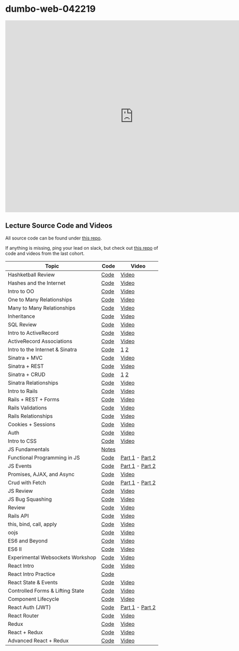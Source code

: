 # dumbo-web-042219
<iframe src="https://calendar.google.com/calendar/embed?src=flatironschool.com_8ih4tr73u41emo8udggc3l57ks%40group.calendar.google.com&ctz=America%2FNew_York" style="border: 0" width="800" height="600" frameborder="0" scrolling="no"></iframe>

## Lecture Source Code and Videos

All source code can be found under [this repo](https://github.com/learn-co-students/dumbo-web-042219/).

If anything is missing, ping your lead on slack, but check out [this repo](https://github.com/learn-co-curriculum/dumbo-web-040119/) of code and videos from the last cohort.

| **Topic**                       | **Code**                          | **Video**                                        |
| ------------------------------- | --------------------------------  | ------------------------------------------------ |
| Hashketball Review              | [Code][hashketball-code]          | [Video][hashketball-vid]                         |
| Hashes and the Internet         | [Code][hashes-internet-code]      | [Video][hashes-internet-video]                   |
| Intro to OO                     | [Code][intro-oo-code]             | [Video][intro-oo-video]                          |
| One to Many Relationships       | [Code][one-many-code]             | [Video][one-many-video]                          |
| Many to Many Relationships      | [Code][many-many-code]            | [Video][many-many-video]                         |
| Inheritance                     | [Code][inheritance-code]          | [Video][inheritance-video]                       |
| SQL Review                      | [Code][sql-review-code]           | [Video][sql-review-video]                        |
| Intro to ActiveRecord           | [Code][intro-ar-code]             | [Video][intro-ar-video]                          |
| ActiveRecord Associations       | [Code][ar-associations-code]      | [Video][ar-associations-video]                   |
| Intro to the Internet & Sinatra | [Code][in-sin-code]               | [1][in-sin-video1] [2][in-sin-video2]            |
| Sinatra + MVC                   | [Code][sinatra-mvc-code]          | [Video][sinatra-mvc-video]                       |
| Sinatra + REST                  | [Code][sinatra-rest-code]         | [Video][sinatra-rest-video]                      |
| Sinatra + CRUD                  | [Code][sin-crud-code]             | [1][sin-crud-video1] [2][sin-crud-video2]        |
| Sinatra Relationships           | [Code][sinatra-rel-code]          | [Video][sinatra-rel-video]                       |
| Intro to Rails                  | [Code][intro-rails-code]          | [Video][intro-rails-video]                       |
| Rails + REST + Forms            | [Code][rails-rest-forms-code]     | [Video][rails-rest-forms-video]                  |
| Rails Validations               | [Code][rails-validations-code]    | [Video][rails-validations-video]                 |
| Rails Relationships             | [Code][rails-rel-code]            | [Video][rails-rel-video]                         |
| Cookies + Sessions              | [Code][rails-validations-code]    | [Video][rails-validations-video]                 |
| Auth                            | [Code][authenticaion-code]        | [Video][authenticaion-video]                     |
| Intro to CSS                    | [Code][css-code]                  | [Video][css-video]                               |
| JS Fundamentals                 | [Notes][js-notes]                 |                                                  |
| Functional Programming in JS    | [Code][fp-code]                   | [Part 1][fp-video-1] - [Part 2][fp-video-2]      |
| JS Events                       | [Code][events-code]               | [Part 1][events-video-1] - [Part 2][events-video-2] |
| Promises, AJAX, and Async       | [Code][promise-code]              | [Video][promise-video]                           |
| Crud with Fetch                 | [Code][fetch-code]                | [Part 1][fetch-video-1] - [Part 2][fetch-video-2]|
| JS Review                       | [Code][js-review-code]            | [Video][js-review-code]                          |
| JS Bug Squashing | [Code][js-bug-squashing-code] | [Video][js-bug-squashing-video] |
| Review | [Code][review-code] | [Video][review-video] |
| Rails API | [Code][rails-api-code] | [Video][rails-api-video] |
| this, bind, call, apply | [Code][this-bind-call-apply-code] | [Video][this-bind-call-apply-video] |
| oojs | [Code][oojs-code] | [Video][oojs-video] |
| ES6 and Beyond | [Code][es6-beyond-code] | [Video][es6-beyond-video] |
| ES6 II | [Code][es6-ii-code] | [Video][es6-ii-video] |
| Experimental Websockets Workshop | [Code][experimental-websockets-workshop-code] | [Video][experimental-websockets-workshop-video] |
| React Intro | [Code][react-intro-code] | [Video][react-intro-video] |
| React Intro Practice | [Code][react-intro-practice-code] | |
| React State & Events | [Code][react-state-events-code] | [Video][react-state-events-video] |
| Controlled Forms & Lifting State | [Code][react-forms-code] | [Video][react-forms-video] |
| Component Lifecycle | [Code][react-lifecycle-code] | [Video][react-lifecycle-video] |
| React Auth (JWT) | [Code][react-auth-cod] | [Part 1][react-auth-vid] - [Part 2][react-auth-vid2] |
| React Router | [Code][react-router-cod] | [Video][react-router-vid] |
| Redux | [Code][redux-cod] | [Video][redux-vid] |
| React + Redux | [Code][react-redux-cod] | [Video][react-redux-vid] |
| Advanced React + Redux | [Code][advanced-react-redux-cod] | [Video][advanced-react-redux-vid] |

[hashketball-vid]: http://youtu.be/z1QM8u5SdDw
[hashketball-code]: https://github.com/learn-co-students/dumbo-web-042219/tree/master/01-hashketball-review

[hashes-internet-code]: https://github.com/learn-co-students/dumbo-web-042219/tree/master/02-hashes-internet
[hashes-internet-video]: https://youtu.be/ivpBQkmqQ7w

[intro-oo-code]: https://github.com/learn-co-students/dumbo-web-042219/tree/master/03-OO
[intro-oo-video]: http://youtu.be/1DM49yz9uIw

[one-many-code]: https://github.com/learn-co-students/dumbo-web-042219/tree/master/04-one-to-many/
[one-many-video]: http://youtu.be/hBFW3VPhsd8

[many-many-code]: https://github.com/learn-co-students/dumbo-web-042219/tree/master/05-many-to-many/
[many-many-video]: http://youtu.be/w6dCFxw2BEk

[inheritance-code]: https://github.com/learn-co-students/dumbo-web-042219/tree/master/06-inheritance/
[inheritance-video]: http://youtu.be/4ub319IsCAQ

[sql-review-code]: https://github.com/learn-co-students/dumbo-web-042219/tree/master/07-sql-review/
[sql-review-video]: http://youtu.be/ekySk63uLHs

[intro-ar-code]: https://github.com/learn-co-students/dumbo-web-042219/tree/master/08-active-record-intro/
[intro-ar-video]: http://youtu.be/So8b6-Zti8A

[ar-associations-code]: https://github.com/learn-co-students/dumbo-web-042219/tree/master/09-ar-associations/
[ar-associations-video]: http://youtu.be/uf2JlDoSJnQ

[in-sin-code]: https://github.com/learn-co-students/dumbo-web-042219/tree/master/09-intro-sinatra-internet
[in-sin-video1]: https://youtu.be/wZ81Iqvs2Yc
[in-sin-video2]: https://youtu.be/OT_bNoWAoQw

[sinatra-mvc-code]: https://github.com/learn-co-students/dumbo-web-042219/tree/master/10-sinatra-mvc
[sinatra-mvc-video]: https://youtu.be/k_fP3hFyWIQ

[sinatra-rest-code]: https://github.com/learn-co-students/dumbo-web-042219/tree/master/11-sinatra-rest/students
[sinatra-rest-video]: https://youtu.be/nP-JFqe8SLg

[sin-crud-code]: https://github.com/learn-co-students/dumbo-web-042219/tree/master/11-sinatra-rest/students
[sin-crud-video1]: https://youtu.be/ZlXd-1by1MA
[sin-crud-video2]: https://youtu.be/wrRP2Pa0lCE

[sinatra-rel-code]: https://github.com/learn-co-students/dumbo-web-042219/tree/master/12-sinatra-relationships/students
[sinatra-rel-video]: https://youtu.be/LdcqIZvGU5Y

[intro-rails-code]: https://github.com/learn-co-students/dumbo-web-042219/tree/master/13-intro-to-rails
[intro-rails-video]:  https://youtu.be/Z16cCZF7pho

[rails-rest-forms-code]: https://github.com/learn-co-students/dumbo-web-042219/tree/master/14-rails-rest-forms
[rails-rest-forms-video]:  https://youtu.be/euNdlTiMiXU

[rails-validations-code]: https://github.com/learn-co-students/dumbo-web-042219/tree/master/15-rails-validations
[rails-validations-video]:  https://youtu.be/5O93vc8QRCc

[rails-rel-code]: https://github.com/learn-co-students/dumbo-web-042219/tree/master/16-rails-associations
[rails-rel-video]:  https://youtu.be/dKSQGCkH3xg

[cookie-session-code]: https://github.com/learn-co-students/dumbo-web-042219/tree/master/17-sessions-cookies
[cookie-session-video]:  https://youtu.be/iVyH6Wbj-o8

[authenticaion-code]: https://github.com/learn-co-students/dumbo-web-042219/tree/master/18-auth
[authenticaion-video]:  https://youtu.be/XkaWfi5JfGk

[css-code]: https://github.com/learn-co-students/dumbo-web-042219/tree/master/19-css-fundamentals
[css-video]: https://youtu.be/jiCGpdYAGrk

[js-notes]: https://github.com/learn-co-students/dumbo-web-042219/tree/master/20-js-fundamentals

[fp-code]: https://github.com/learn-co-students/dumbo-web-042219/tree/master/21-functional-programming
[fp-video-1]: https://youtu.be/B3xmQJ1pRKE
[fp-video-2]: https://youtu.be/31-FVes3jEQ

[events-code]: https://github.com/learn-co-students/dumbo-web-042219/tree/master/22-events
[events-video-1]: https://youtu.be/ZsCFKjs2-FA
[events-video-2]: https://youtu.be/fNLXuoOLj_Q

[promise-code]: https://github.com/learn-co-students/dumbo-web-042219/tree/master/23-ajax-fetch-intro
[promise-video]: https://youtu.be/7XnJUm14g7Y

[fetch-code]: https://github.com/learn-co-students/dumbo-web-042219/tree/master/24-full-crud-ajax
[fetch-video-1]: https://youtu.be/g3-wB_QvRIA
[fetch-video-2]: https://youtu.be/P0FrQWXxZ2g

[js-review-code]: https://github.com/learn-co-students/dumbo-web-042219/tree/master/25-js-review
[js-review-video]: https://youtu.be/do0OMv_fh2w

[js-bug-squashing-code]: https://github.com/learn-co-students/dumbo-web-042219/tree/master/27-debugging-workshop/
[js-bug-squashing-video]: http://youtu.be/LHQyLkPFhcA

[review-code]: https://github.com/learn-co-students/dumbo-web-042219/tree/master/28-quotes-review/
[review-video]: http://youtu.be/M-2FPghlzbU

[rails-api-code]: https://github.com/learn-co-students/dumbo-web-042219/tree/master/29-rails-api/
[rails-api-video]: http://youtu.be/JZdS_lq61dk

[this-bind-call-apply-code]: https://github.com/learn-co-students/dumbo-web-042219/tree/master/30-oojs/
[this-bind-call-apply-video]: http://youtu.be/h5nVMmOFWEc

[oojs-code]: https://github.com/learn-co-students/dumbo-web-042219/tree/master/30-oojs/
[oojs-video]: http://youtu.be/D7NBUw3OvCg

[es6-beyond-code]: https://github.com/learn-co-students/dumbo-web-042219/tree/master/32-es6/
[es6-beyond-video]: http://youtu.be/u9G94zOdug4

[es6-ii-code]: https://github.com/learn-co-students/dumbo-web-042219/tree/master/32-es6/
[es6-ii-video]: http://youtu.be/kBd0WAWvayA

[experimental-websockets-workshop-code]: https://github.com/learn-co-students/dumbo-web-042219/tree/master/33-websockets-intro/
[experimental-websockets-workshop-video]: http://youtu.be/sBjkTk_U89A

[react-intro-code]: https://github.com/learn-co-students/dumbo-web-042219/tree/master/34-react-intro
[react-intro-video]: https://www.youtube.com/watch?v=6wRvqW8XdRM

[react-intro-practice-code]: https://github.com/learn-co-students/dumbo-web-042219/tree/master/35-practice-react-intro

[react-state-events-code]: https://github.com/learn-co-students/dumbo-web-042219/tree/master/36-react-state-events
[react-state-events-video]: https://www.youtube.com/watch?v=MsyRMjDnoRE

[react-forms-code]: https://github.com/learn-co-students/dumbo-web-042219/tree/master/37-react-controlled-forms-lifting-state
[react-forms-video]: https://youtu.be/S7WAmmeQyqo

[react-lifecycle-code]: https://github.com/learn-co-students/dumbo-web-042219/tree/master/38-component-lifecycle
[react-lifecycle-video]: https://youtu.be/LIIfTwG5SwA

[react-auth-cod]: https://github.com/learn-co-students/dumbo-web-042219/tree/master/39-auth
[react-auth-vid]: https://youtu.be/U520FPUZfLM
[react-auth-vid2]: https://youtu.be/LqH7_sx3-sQ


[react-router-cod]: https://github.com/learn-co-students/dumbo-web-042219/tree/master/40-react-router
[react-router-vid]: https://youtu.be/93YNyH2E_3A


[redux-cod]: https://github.com/learn-co-students/dumbo-web-042219/tree/master/41-redux-intro
[redux-vid]: https://youtu.be/91AzlxYsSw4


[react-redux-cod]: https://github.com/learn-co-students/dumbo-web-042219/tree/master/42-react-redux
[react-redux-vid]: https://youtu.be/z9AgR_kw5K4

[react-redux-cod]: https://github.com/learn-co-students/dumbo-web-042219/tree/master/42-react-redux
[react-redux-vid]: https://youtu.be/z9AgR_kw5K4

[advanced-react-redux-cod]: https://github.com/learn-co-students/dumbo-web-042219/tree/master/44-advanced-redux-react
[advanced-react-redux-vid]: https://youtu.be/YCzTxGxfJ3s
